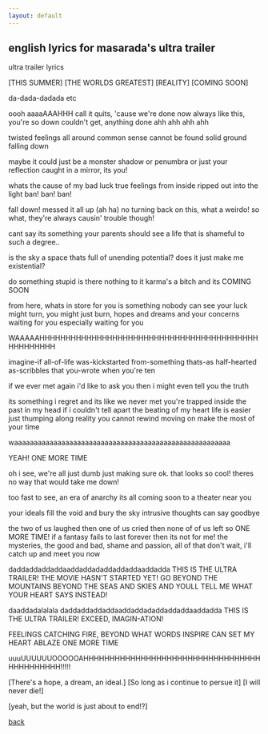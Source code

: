 ```yaml
---
layout: default
---
```


## english lyrics for masarada's ultra trailer

ultra trailer lyrics

[THIS SUMMER]
[THE WORLDS GREATEST]
[REALITY]
[COMING SOON]

da-dada-dadada etc

oooh aaaaAAAHHH call it quits, 'cause we're done now 
always like this, you're so down 
couldn't get, anything done
ahh ahh ahh ahh 

twisted feelings all around
common sense cannot be found
solid ground falling down

maybe it
could just be a monster
shadow or penumbra
or just your reflection caught in a mirror, its you!

whats the cause of my bad luck 
true feelings from inside
ripped out into the light
ban! ban! ban!

fall down!
messed it all up (ah ha)
no turning back on this, what a weirdo!
so what, they're always causin' trouble though!

cant say its something your parents should see
a life that is shameful to such a degree..

is the sky a space thats full of unending potential?
does it just make me existential?

do something stupid
is there nothing to it
karma's a bitch and its
COMING SOON

from here, whats in store for you is something nobody can see
your luck might turn, you might just burn, hopes and dreams and your concerns
waiting for you
especially waiting for you

WAAAAAHHHHHHHHHHHHHHHHHHHHHHHHHHHHHHHHHHHHHHHHHHHHHHHHHHH

imagine-if all-of-life was-kickstarted
from-something thats-as half-hearted
as-scribbles that you-wrote when you're ten

if we ever met again i'd like to ask you then
i might even tell you the truth

its something i regret
and its like we never met
you're trapped inside the past in my head
if i couldn't tell apart
the beating of my heart
life is easier just thumping along
reality you cannot rewind
moving on make the most of your time

waaaaaaaaaaaaaaaaaaaaaaaaaaaaaaaaaaaaaaaaaaaaaaaaaaaaaaa

YEAH! ONE MORE TIME

oh i see, we're all just dumb
just making sure ok. that looks so cool!
theres no way that would take me down!

too fast to see, an era of anarchy
its all coming soon to a theater near you

your ideals fill the void and bury the sky
intrusive thoughts can say goodbye

the two of us laughed 
then one of us cried
then none of of us left so ONE MORE TIME!
if a fantasy fails to last forever then its not for me!
the mysteries, the good and bad, shame and passion, all of that
don't wait, i'll catch up and meet you now

daddaddaddaddaaddaddadaddaddaddaaddadda
THIS IS THE ULTRA TRAILER!
THE MOVIE HASN'T STARTED YET!
GO BEYOND THE MOUNTAINS
BEYOND THE SEAS AND SKIES AND
YOULL TELL ME WHAT YOUR HEART SAYS INSTEAD!

daaddadalalala
daddaddaddaddaaddaddadaddaddaddaaddadda
THIS IS THE ULTRA TRAILER!
EXCEED, IMAGIN-ATION!

FEELINGS CATCHING FIRE, BEYOND WHAT WORDS INSPIRE
CAN SET MY HEART ABLAZE ONE MORE TIME

uuuUUUUUUOOOOOAHHHHHHHHHHHHHHHHHHHHHHHHHHHHHHHHHHHHHHHHHHHH!!!!!

[There's a hope, a dream, an ideal.]
[So long as i continue to persue it]
[I will never die!]

[yeah, but the world is just about to end!?]


[back](./)
